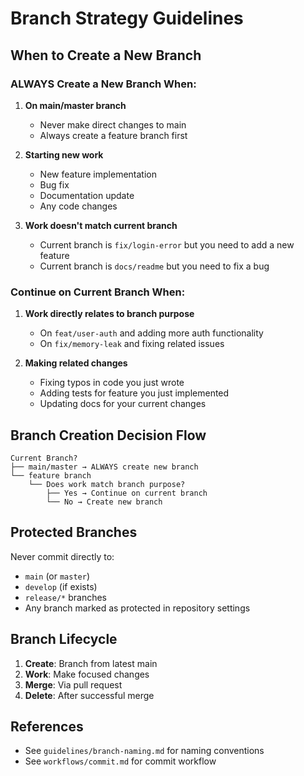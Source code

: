 # Branch Strategy Guidelines

## When to Create a New Branch

### ALWAYS Create a New Branch When:

1. **On main/master branch**
   - Never make direct changes to main
   - Always create a feature branch first

2. **Starting new work**
   - New feature implementation
   - Bug fix
   - Documentation update
   - Any code changes

3. **Work doesn't match current branch**
   - Current branch is `fix/login-error` but you need to add a new feature
   - Current branch is `docs/readme` but you need to fix a bug

### Continue on Current Branch When:

1. **Work directly relates to branch purpose**
   - On `feat/user-auth` and adding more auth functionality
   - On `fix/memory-leak` and fixing related issues

2. **Making related changes**
   - Fixing typos in code you just wrote
   - Adding tests for feature you just implemented
   - Updating docs for your current changes

## Branch Creation Decision Flow

```
Current Branch?
├── main/master → ALWAYS create new branch
└── feature branch
    └── Does work match branch purpose?
        ├── Yes → Continue on current branch
        └── No → Create new branch
```

## Protected Branches

Never commit directly to:
- `main` (or `master`)
- `develop` (if exists)
- `release/*` branches
- Any branch marked as protected in repository settings

## Branch Lifecycle

1. **Create**: Branch from latest main
2. **Work**: Make focused changes
3. **Merge**: Via pull request
4. **Delete**: After successful merge

## References
- See `guidelines/branch-naming.md` for naming conventions
- See `workflows/commit.md` for commit workflow